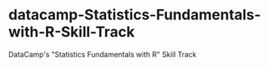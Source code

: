 # datacamp-Statistics-Fundamentals-with-R-Skill-Track
DataCamp's "Statistics Fundamentals with R"  Skill Track
